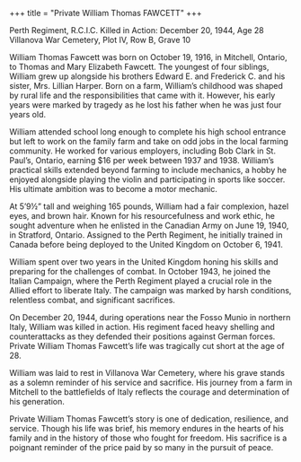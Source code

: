 +++
title = "Private William Thomas FAWCETT"
+++

Perth Regiment, R.C.I.C.
Killed in Action: December 20, 1944, Age 28
Villanova War Cemetery, Plot IV, Row B, Grave 10

William Thomas Fawcett was born on October 19, 1916, in Mitchell, Ontario, to Thomas and Mary Elizabeth Fawcett. The youngest of four siblings, William grew up alongside his brothers Edward E. and Frederick C. and his sister, Mrs. Lillian Harper. Born on a farm, William’s childhood was shaped by rural life and the responsibilities that came with it. 
However, his early years were marked by tragedy as he lost his father when he was just four years old.

William attended school long enough to complete his high school entrance but left to work on the family farm and take on odd jobs in the local farming community. He worked for various employers, including Bob Clark in St. Paul’s, Ontario, earning $16 per week between 1937 and 1938. 
William’s practical skills extended beyond farming to include mechanics, a hobby he enjoyed alongside playing the violin and participating in sports like soccer. His ultimate ambition was to become a motor mechanic.

At 5’9½” tall and weighing 165 pounds, William had a fair complexion, hazel eyes, and brown hair. Known for his resourcefulness and work ethic, he sought adventure when he enlisted in the Canadian Army on June 19, 1940, in Stratford, Ontario. Assigned to the Perth Regiment, he initially trained in Canada before being deployed to the United Kingdom on October 6, 1941.

William spent over two years in the United Kingdom honing his skills and preparing for the challenges of combat. In October 1943, he joined the Italian Campaign, where the Perth Regiment played a crucial role in the Allied effort to liberate Italy. The campaign was marked by harsh conditions, relentless combat, and significant sacrifices.

On December 20, 1944, during operations near the Fosso Munio in northern Italy, William was killed in action. His regiment faced heavy shelling and counterattacks as they defended their positions against German forces. 
Private William Thomas Fawcett’s life was tragically cut short at the age of 28.

William was laid to rest in Villanova War Cemetery, where his grave stands as a solemn reminder of his service and sacrifice. His journey from a farm in Mitchell to the battlefields of Italy reflects the courage and determination of his generation.

Private William Thomas Fawcett’s story is one of dedication, resilience, and service. Though his life was brief, his memory endures in the hearts of his family and in the history of those who fought for freedom. 
His sacrifice is a poignant reminder of the price paid by so many in the pursuit of peace.
